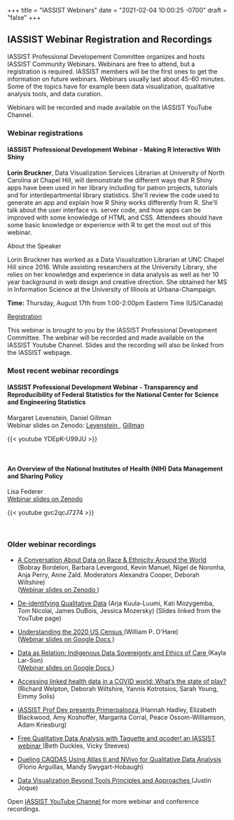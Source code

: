 +++
title = "IASSIST Webinars"
date = "2021-02-04 10:00:25 -0700"
draft = "false"
+++
## IASSIST Webinar Registration and Recordings

IASSIST Professional Developement Committee organizes and hosts IASSIST Community Webinars. Webinars are free to attend, but a registration is required. IASSIST members will be the first ones to get the information on future webinars. Webinars usually last about 45-60 minutes. Some of the topics have for example been data visualization, qualitative analysis tools, and data curation. 

Webinars will be recorded and made available on the IASSIST YouTube Channel.

### Webinar registrations

<!--No registrations open at the moment.-->

#### IASSIST Professional Development Webinar - Making R Interactive With Shiny

**Lorin Bruckner**, Data Visualization Services Librarian at University of North Carolina at Chapel Hill, will demonstrate the different ways that R Shiny apps have been used in her library including for patron projects, tutorials and for interdepartmental library statistics. She'll review the code used to generate an app and explain how R Shiny works differently from R. She'll talk about the user interface vs. server code, and how apps can be improved with some knowledge of HTML and CSS. Attendees should have some basic knowledge or experience with R to get the most out of this webinar.

About the Speaker

Lorin Bruckner has worked as a Data Visualization Librarian at UNC Chapel Hill since 2016. While assisting researchers at the University Library, she relies on her knowledge and experience in data analysis as well as her 10 year background in web design and creative direction. She obtained her MS in Information Science at the University of Illinois at Urbana-Champaign.

**Time:** Thursday, August 17th from 1:00-2:00pm Eastern Time (US/Canada)

<a class="btn btn-template-main" href="https://us06web.zoom.us/meeting/register/tZIkcuGtqjoiGte1VJVXIzotAMAD2fkcRIGj" title="" >Registration <i class="fas fa-external-link-alt"></i></a>

This webinar is brought to you by the IASSIST Professional Development Committee. The webinar will be recorded and made available on the IASSIST Youtube Channel. Slides and the recording will also be linked from the IASSIST webpage.

### Most recent webinar recordings

#### IASSIST Professional Development Webinar - Transparency and Reproducibility of Federal Statistics for the National Center for Science and Engineering Statistics

Margaret Levenstein, Daniel Gillman <br /> Webinar slides on Zenodo: [Levenstein <i class="fas fa-external-link-alt"></i>](https://doi.org/10.5281/zenodo.7651298), [Gillman<i class="fas fa-external-link-alt"></i>](https://doi.org/10.5281/zenodo.7651313)

{{< youtube YDEpK-U99JU >}}

<br />

#### An Overview of the National Institutes of Health (NIH) Data Management and Sharing Policy

Lisa Federer <br /> [Webinar slides on Zenodo <i class="fas fa-external-link-alt"></i>](https://doi.org/10.5281/zenodo.7535199)

{{< youtube gvc2qcJ7274 >}}

<br />


### Older webinar recordings

- [A Conversation About Data on Race & Ethnicity Around the World<i class="fas fa-external-link-alt"></i>](https://www.youtube.com/watch?v=7S8Y9dA1rPY) (Bobray Bordelon, Barbara Levergood, Kevin Manuel, Nigel de Noronha, Anja Perry, Anne Zald. Moderators Alexandra Cooper, Deborah Wiltshire)<br />([Webinar slides on Zenodo <i class="fas fa-external-link-alt"></i>](https://doi.org/10.5281/zenodo.7400733))

- [De-identifying Qualitative Data<i class="fas fa-external-link-alt"></i>](https://www.youtube.com/watch?v=MbKw3LR2rVo) (Arja Kuula-Luumi, Kati Mozygemba, Tom Nicolai, James DuBois, Jessica Mozersky) (Slides linked from the YouTube page)

- [Understanding the 2020 US Census <i class="fas fa-external-link-alt"></i>](https://www.youtube.com/watch?v=OR1I4h1Rx3M) (William P. O'Hare)<br />([Webinar slides on Google Docs <i class="fas fa-external-link-alt"></i>](https://docs.google.com/presentation/d/16kDTq8I1HjxplgrT4zM-8JvcQuJST3EZ/edit#slide=id.p1))

- [Data as Relation: Indigenous Data Sovereignty and Ethics of Care <i class="fas fa-external-link-alt"></i>](https://www.youtube.com/watch?v=QGYse9iDPWI) (Kayla Lar-Son)<br />([Webinar slides on Google Docs <i class="fas fa-external-link-alt"></i>](https://t.co/b5wQXGVz9J))

- [Accessing linked health data in a COVID world: What’s the state of play? <i class="fas fa-external-link-alt"></i>](https://www.youtube.com/watch?v=WE-kmduHahc) (Richard Welpton, Deborah Wiltshire, Yannis Kotrotsios, Sarah Young, Eimmy Solis)

- [IASSIST Prof Dev presents Primerpalooza <i class="fas fa-external-link-alt"></i>](https://www.youtube.com/watch?v=nw_Tk62-6mc) (Hannah Hadley, Elizabeth Blackwood, Amy Koshoffer, Margarita Corral, Peace Ossom-Williamson, Adam Kriesburg)

- [Free Qualitative Data Analysis with Taguette and qcoder! an IASSIST webinar <i class="fas fa-external-link-alt"></i>](https://www.youtube.com/watch?v=OIB_xLlM8Fw) (Beth Duckles, Vicky Steeves)

- [Dueling CAQDAS Using Atlas ti and NVivo for Qualitative Data Analysis <i class="fas fa-external-link-alt"></i>](https://www.youtube.com/watch?v=qCAB73zAjwk) (Florio Arguillas, Mandy Swygart-Hobaugh)

- [Data Visualization Beyond Tools Principles and Approaches <i class="fas fa-external-link-alt"></i>](https://www.youtube.com/watch?v=PgHNHdz8F-Y) (Justin Joque)

Open [IASSIST YouTube Channel <i class="fas fa-external-link-alt"></i>](https://www.youtube.com/channel/UC315efmsReDcFbWHpWBmb9g) for more webinar and conference recordings. <br /><br />